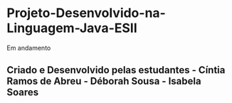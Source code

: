 # Projeto-Desenvolvido-na-Linguagem-Java-ESII
Em andamento
## Criado e Desenvolvido pelas estudantes - Cíntia Ramos de Abreu - Déborah Sousa - Isabela Soares

